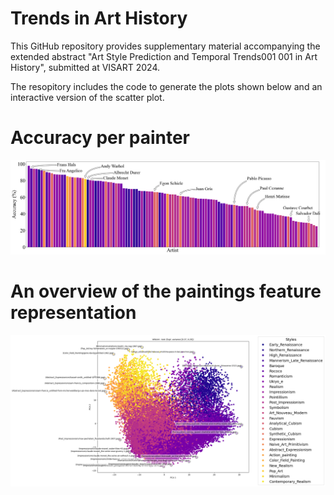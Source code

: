 # Trends in Art History
This GitHub repository provides supplementary material accompanying the extended abstract "Art Style Prediction and Temporal Trends001 001 in Art History", submitted at VISART 2024.

The resopitory includes the code to generate the plots shown below and an interactive version of the scatter plot.

# Accuracy per painter
![per_artist_accuracy_test_set.png](figures%2Fper_artist_accuracy_test_set.png)


# An overview of the paintings feature representation
![test_pca1_2.png](figures%2Ftest_pca1_2.png)
